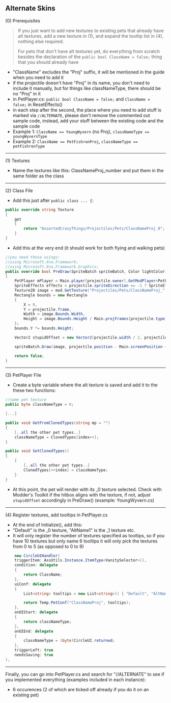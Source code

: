 ## Alternate Skins

 (0) Prerequisites

>If you just want to add new textures to existing pets that already have alt textures,
>add a new texture in (1), and expand the tooltip list in (4), nothing else required.
>
>For pets that don't have alt textures yet, do everything from scratch besides the declaration of
>the `public bool ClassName = false;` thing that you should already have

* "ClassName" excludes the "Proj" suffix, it will be mentioned in the guide when you need to add it
* if the projectile doesn't have "Proj" in its name, you don't need to include it manually, but for things like
classNameType, there should be no "Proj" in it
* in PetPlayer.cs: `public bool ClassName = false;` and `ClassName = false;` in ResetEffects()
* in each step after the second, the place where you need to add stuff is marked via `//ALTERNATE`,
please don't remove the commented out sample code, instead, add your stuff between the existing code and the sample code
* Example 1: `ClassName == YoungWyvern` (no Proj), `classNameType == youngWyvernType`
* Example 2: `ClassName == PetFishronProj`, `classNameType == petFishronType`

***


 (1) Textures

* Name the textures like this: ClassNameProj_number and put them in the same folder as the class

***


 (2) Class File

* Add this just after `public class ... {`:

```csharp
public override string Texture
{
    get
    {
        return "AssortedCrazyThings/Projectiles/Pets/ClassNameProj_0";
    }
}
```
* Add this at the very end (it should work for both flying and walking pets)
```csharp
//you need those usings:
//using Microsoft.Xna.Framework;
//using Microsoft.Xna.Framework.Graphics;
public override bool PreDraw(SpriteBatch spriteBatch, Color lightColor)
{
    PetPlayer mPlayer = Main.player[projectile.owner].GetModPlayer<PetPlayer>(mod);
    SpriteEffects effects = projectile.spriteDirection == -1 ? SpriteEffects.FlipHorizontally : SpriteEffects.None;
    Texture2D image = mod.GetTexture("Projectiles/Pets/ClassNameProj_" + mPlayer.classNameType);
    Rectangle bounds = new Rectangle
    {
        X = 0,
        Y = projectile.frame,
        Width = image.Bounds.Width,
        Height = image.Bounds.Height / Main.projFrames[projectile.type]
    };
    bounds.Y *= bounds.Height;

    Vector2 stupidOffset = new Vector2(projectile.width / 2, projectile.height / 2 + projectile.gfxOffY);

    spriteBatch.Draw(image, projectile.position - Main.screenPosition + stupidOffset, bounds, lightColor, projectile.rotation, bounds.Size() / 2, projectile.scale, effects, 0f);

    return false;
}
```

***



 (3) PetPlayer File

* Create a byte variable where the alt texture is saved and add it to the these two functions:

```csharp
//name pet texture
public byte classNameType = 0;

[...]

public void GetFromClonedTypes(string mp = "")
{
    [..all the other pet types..]
    classNameType = ClonedTypes[index++];
}

public void SetClonedTypes()
{
	{
		[..all the other pet types..]
		ClonedTypes[++index] = classNameType;
	}
}
```

* At this point, the pet will render with its _0 texture selected.
Check with Modder's Toolkit if the hitbox aligns with the texture, if not,
adjust `stupidOffset` accordingly in PreDraw() (example: YoungWyvern.cs)


***


 (4) Register textures, add tooltips in PetPlayer.cs

* At the end of Initialize(), add this:
* "Default" is the \_0 texture, "AltName1" is the \_1 texture etc.
* It will only register the number of textures specified as tooltips,
so if you have 10 textures but only name 6 tooltips it will only pick the textures from 0 to 5 (as opposed to 0 to 9)

```csharp
    new CircleUIHandler(
    triggerItem: AssUtils.Instance.ItemType<VanitySelector>(),
    condition: delegate
    {
        return ClassName;
    },
    uiConf: delegate
    {
        List<string> tooltips = new List<string>() { "Default", "AltName1", "AltName2" };

        return Temp.PetConf("ClassNameProj", tooltips);
    },
    onUIStart: delegate
    {
        return classNameType;
    },
    onUIEnd: delegate
    {
        classNameType = (byte)CircleUI.returned;
    },
    triggerLeft: true
    needsSaving: true
),
```

***


Finally, you can go into PetPlayer.cs and search for "//ALTERNATE" to see if you implemented everything (examples included in each instance):
 * 6 occurences (2 of which are ticked off already if you do it on an existing pet)
 